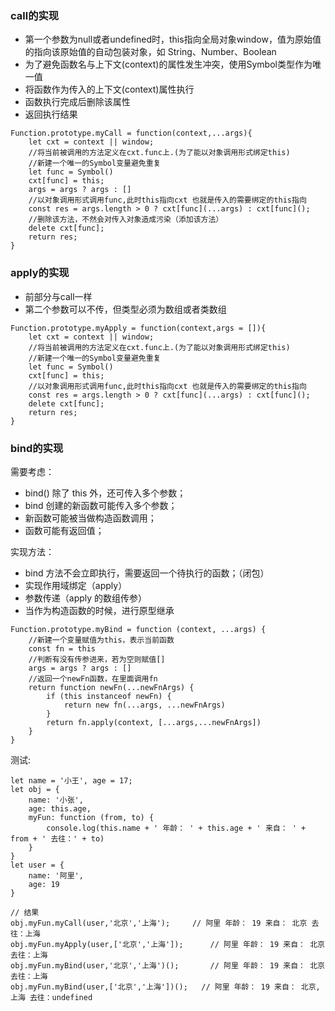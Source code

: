 ### call的实现

- 第一个参数为null或者undefined时，this指向全局对象window，值为原始值的指向该原始值的自动包装对象，如 String、Number、Boolean
- 为了避免函数名与上下文(context)的属性发生冲突，使用Symbol类型作为唯一值
- 将函数作为传入的上下文(context)属性执行
- 函数执行完成后删除该属性
- 返回执行结果

```
Function.prototype.myCall = function(context,...args){
    let cxt = context || window;
    //将当前被调用的方法定义在cxt.func上.(为了能以对象调用形式绑定this)
    //新建一个唯一的Symbol变量避免重复
    let func = Symbol() 
    cxt[func] = this;
    args = args ? args : []
    //以对象调用形式调用func,此时this指向cxt 也就是传入的需要绑定的this指向
    const res = args.length > 0 ? cxt[func](...args) : cxt[func]();
    //删除该方法，不然会对传入对象造成污染（添加该方法）
    delete cxt[func];
    return res;
}
```

### apply的实现

- 前部分与call一样
- 第二个参数可以不传，但类型必须为数组或者类数组

```
Function.prototype.myApply = function(context,args = []){
    let cxt = context || window;
    //将当前被调用的方法定义在cxt.func上.(为了能以对象调用形式绑定this)
    //新建一个唯一的Symbol变量避免重复
    let func = Symbol()
    cxt[func] = this;
    //以对象调用形式调用func,此时this指向cxt 也就是传入的需要绑定的this指向
    const res = args.length > 0 ? cxt[func](...args) : cxt[func]();
    delete cxt[func];
    return res;
}
```

### bind的实现

需要考虑：

- bind() 除了 this 外，还可传入多个参数；
- bind 创建的新函数可能传入多个参数；
- 新函数可能被当做构造函数调用；
- 函数可能有返回值；

实现方法：

- bind 方法不会立即执行，需要返回一个待执行的函数；（闭包）
- 实现作用域绑定（apply）
- 参数传递（apply 的数组传参）
- 当作为构造函数的时候，进行原型继承

```
Function.prototype.myBind = function (context, ...args) {
    //新建一个变量赋值为this，表示当前函数
    const fn = this
    //判断有没有传参进来，若为空则赋值[]
    args = args ? args : []
    //返回一个newFn函数，在里面调用fn
    return function newFn(...newFnArgs) {
        if (this instanceof newFn) {
            return new fn(...args, ...newFnArgs)
        }
        return fn.apply(context, [...args,...newFnArgs])
    }
}
```

测试:
```
let name = '小王', age = 17;
let obj = {
    name: '小张',
    age: this.age,
    myFun: function (from, to) {
        console.log(this.name + ' 年龄： ' + this.age + ' 来自： ' + from + ' 去往：' + to)
    }
}
let user = {
    name: '阿里',
    age: 19
}

// 结果
obj.myFun.myCall(user,'北京','上海');     // 阿里 年龄： 19 来自： 北京 去往：上海
obj.myFun.myApply(user,['北京','上海']);      // 阿里 年龄： 19 来自： 北京 去往：上海
obj.myFun.myBind(user,'北京','上海')();       // 阿里 年龄： 19 来自： 北京 去往：上海
obj.myFun.myBind(user,['北京','上海'])();   // 阿里 年龄： 19 来自： 北京,上海 去往：undefined
```
